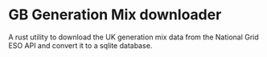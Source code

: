 # GB Generation Mix downloader

A rust utility to download the UK generation mix data from the National Grid ESO API
and convert it to a sqlite database.

